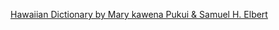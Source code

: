 [ Hawaiian Dictionary by Mary kawena Pukui & Samuel H. Elbert ](https://archive.org/details/hawaiiandictiona0000mary)

